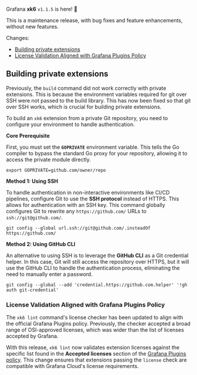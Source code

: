 Grafana **xk6** `v1.1.5` is here! 🎉

This is a maintenance release, with bug fixes and feature enhancements, without new features.

Changes:
 - [Building private extensions](#building-private-extensions)
 - [License Validation Aligned with Grafana Plugins Policy](#license-validation-aligned-with-grafana-plugins-policy)

## Building private extensions

Previously, the `build` command did not work correctly with private extensions. This is because the environment variables required for git over SSH were not passed to the build library. This has now been fixed so that git over SSH works, which is crucial for building private extensions.

To build an `xk6` extension from a private Git repository, you need to configure your environment to handle authentication.

**Core Prerequisite**

First, you must set the **`GOPRIVATE`** environment variable. This tells the Go compiler to bypass the standard Go proxy for your repository, allowing it to access the private module directly.

    export GOPRIVATE=github.com/owner/repo

**Method 1: Using SSH**

To handle authentication in non-interactive environments like CI/CD pipelines, configure Git to use the **SSH protocol** instead of HTTPS. This allows for authentication with an SSH key. This command globally configures Git to rewrite any `https://github.com/` URLs to `ssh://git@github.com/`.

    git config --global url.ssh://git@github.com/.insteadOf https://github.com/

**Method 2: Using GitHub CLI**

An alternative to using SSH is to leverage the **GitHub CLI** as a Git credential helper. In this case, Git will still access the repository over HTTPS, but it will use the GitHub CLI to handle the authentication process, eliminating the need to manually enter a password.

    git config --global --add 'credential.https://github.com.helper' '!gh auth git-credential'

### License Validation Aligned with Grafana Plugins Policy

The `xk6 lint` command's license checker has been updated to align with the official Grafana Plugins policy. Previously, the checker accepted a broad range of OSI-approved licenses, which was wider than the list of licenses accepted by Grafana.

With this release, `xk6 lint` now validates extension licenses against the specific list found in the **Accepted licenses** section of the [Grafana Plugins policy](https://grafana.com/legal/plugins/#accepted-licenses). This change ensures that extensions passing the `license` check are compatible with Grafana Cloud's license requirements.

